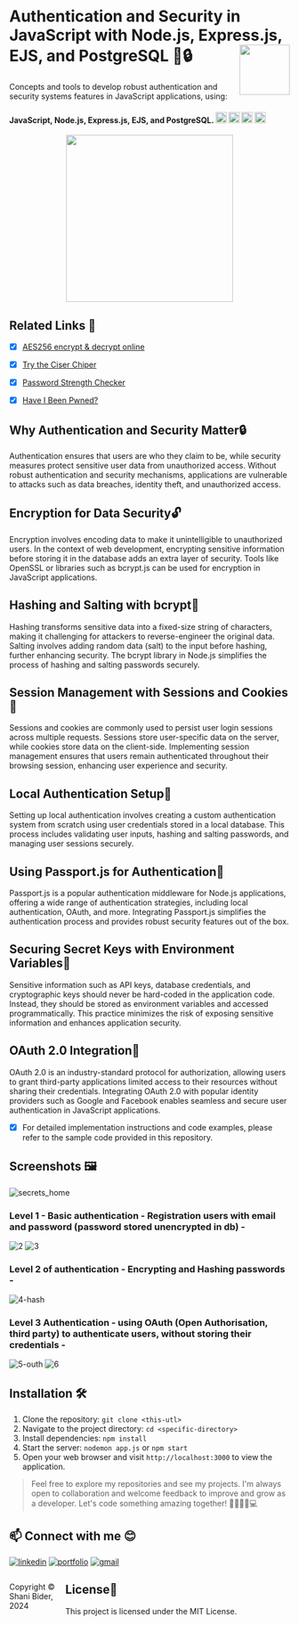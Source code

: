 # Authentication and Security in JavaScript with Node.js, Express.js, EJS, and PostgreSQL 🔑🔒 <img height="90px" align="right" src="https://github.com/shanibider/Authentication-and-Security-Node-Express-PostgreSQL/assets/72359805/afc67c5a-7474-441f-82a4-d1945ca4dd34">

Concepts and tools to develop robust authentication and security systems features in JavaScript applications, using:
#### JavaScript, Node.js, Express.js, EJS, and PostgreSQL. <img height=20px src="https://skillicons.dev/icons?i=postgresql"> <img height=20px src="https://skillicons.dev/icons?i=express"> <img height=20px src="https://skillicons.dev/icons?i=nodejs"> <img height=20px src="https://skillicons.dev/icons?i=js">


<div align="center">
<img height="300px" src="https://github.com/shanibider/Authentication-and-Security-Node-Express-PostgreSQL/assets/72359805/3f36e0ec-b21d-4b97-a99a-1dec29bf00e4"></div>


## Related Links 🔗
- [x] [AES256 encrypt & decrypt online](https://encode-decode.com/aes256-encrypt-online/)
- [x] [Try the Ciser Chiper](https://cryptii.com/pipes/caesar-cipher)
- [x] [Password Strength Checker](http://password-checker.online-domain-tools.com/)
- [x] [Have I Been Pwned?](https://haveibeenpwned.com/)


## Why Authentication and Security Matter🔒

Authentication ensures that users are who they claim to be, while security measures protect sensitive user data from unauthorized access. Without robust authentication and security mechanisms, applications are vulnerable to attacks such as data breaches, identity theft, and unauthorized access.

## Encryption for Data Security🔓

Encryption involves encoding data to make it unintelligible to unauthorized users. In the context of web development, encrypting sensitive information before storing it in the database adds an extra layer of security. Tools like OpenSSL or libraries such as bcrypt.js can be used for encryption in JavaScript applications.

## Hashing and Salting with bcrypt🔐

Hashing transforms sensitive data into a fixed-size string of characters, making it challenging for attackers to reverse-engineer the original data. Salting involves adding random data (salt) to the input before hashing, further enhancing security. The bcrypt library in Node.js simplifies the process of hashing and salting passwords securely.

## Session Management with Sessions and Cookies🔏

Sessions and cookies are commonly used to persist user login sessions across multiple requests. Sessions store user-specific data on the server, while cookies store data on the client-side. Implementing session management ensures that users remain authenticated throughout their browsing session, enhancing user experience and security.

## Local Authentication Setup🧰

Setting up local authentication involves creating a custom authentication system from scratch using user credentials stored in a local database. This process includes validating user inputs, hashing and salting passwords, and managing user sessions securely.

## Using Passport.js for Authentication🧰

Passport.js is a popular authentication middleware for Node.js applications, offering a wide range of authentication strategies, including local authentication, OAuth, and more. Integrating Passport.js simplifies the authentication process and provides robust security features out of the box.

## Securing Secret Keys with Environment Variables🔑

Sensitive information such as API keys, database credentials, and cryptographic keys should never be hard-coded in the application code. Instead, they should be stored as environment variables and accessed programmatically. This practice minimizes the risk of exposing sensitive information and enhances application security.

## OAuth 2.0 Integration🔐 

OAuth 2.0 is an industry-standard protocol for authorization, allowing users to grant third-party applications limited access to their resources without sharing their credentials. Integrating OAuth 2.0 with popular identity providers such as Google and Facebook enables seamless and secure user authentication in JavaScript applications.

- [x] For detailed implementation instructions and code examples, please refer to the sample code provided in this repository.

## Screenshots 🖼️

![secrets_home](https://github.com/shanibider/Authentication-and-Security-Node-Express-PostgreSQL/assets/72359805/4a761bed-8e4a-4ca5-bb45-176b609fa6f0)

### Level 1 - Basic authentication - Registration users with email and password (password stored unencrypted in db) -
![2](https://github.com/shanibider/Authentication-and-Security-Node-Express-PostgreSQL/assets/72359805/260fdc2d-f934-4034-8586-ad1df079a832)
![3](https://github.com/shanibider/Authentication-and-Security-Node-Express-PostgreSQL/assets/72359805/1cee2680-8027-4880-aaf1-0b97d750dd1e)

### Level 2 of authentication - Encrypting and Hashing passwords -
![4-hash](https://github.com/shanibider/Authentication-and-Security-Node-Express-PostgreSQL/assets/72359805/9d4094b4-61fd-4a0c-8fd6-4d5120b51801)

### Level 3 Authentication - using OAuth (Open Authorisation, third party) to authenticate users, without storing their credentials -
![5-outh](https://github.com/shanibider/Authentication-and-Security-Node-Express-PostgreSQL/assets/72359805/921098a6-8813-4ca5-8781-f1bf9e03da2c)
![6](https://github.com/shanibider/Authentication-and-Security-Node-Express-PostgreSQL/assets/72359805/a339aa47-d82b-4798-b5bb-8d1969549d10)





## Installation 🛠️

1. Clone the repository: `git clone <this-utl>`
2. Navigate to the project directory: `cd <specific-directory>`
3. Install dependencies: `npm install`
4. Start the server: `nodemon app.js` or `npm start`
5. Open your web browser and visit `http://localhost:3000` to view the application.


> Feel free to explore my repositories and see my projects. I'm always open to collaboration and welcome feedback to improve and grow as a developer. Let's code something amazing together! 🚀😊👩‍💻💻


## 📫 Connect with me 😊
[![linkedin](https://img.shields.io/badge/linkedin-0A66C2?style=for-the-badge&logo=linkedin&logoColor=white)](https://www.linkedin.com/in/shani-bider/)
[![portfolio](https://img.shields.io/badge/my_portfolio-000?style=for-the-badge&logo=ko-fi&logoColor=white)](https://shanibider.github.io/Portfolio/)
[![gmail](https://img.shields.io/badge/Gmail-D14836?style=for-the-badge&logo=gmail&logoColor=white)](mailto:shanibider@gmail.com)

<footer>
<p style="float:left; width: 20%;">
Copyright © Shani Bider, 2024
</p>
</footer>

## License📄

This project is licensed under the MIT License.
